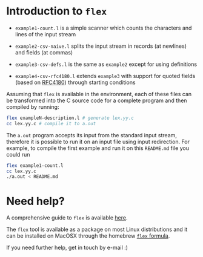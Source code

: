 # Introduction to `flex`

 - `example1-count.l` is a simple scanner which counts the characters and lines of the input stream

 - `example2-csv-naive.l` splits the input stream in records (at newlines) and fields (at commas)

 - `example3-csv-defs.l` is the same as `example2` except for using definitions

 - `example4-csv-rfc4180.l` extends `example3` with support for quoted fields (based on [RFC4180](https://tools.ietf.org/html/rfc4180)) through starting conditions

Assuming that `flex` is available in the environment, each of these files can be transformed into the C source code for a complete program and then compiled by running:

```sh
flex exampleN-description.l # generate lex.yy.c
cc lex.yy.c # compile it to a.out
```

The `a.out` program accepts its input from the standard input stream, therefore it is possible to run it on an input file using input redirection. For example, to compile the first example and run it on this `README.md` file you could run

```sh
flex example1-count.l
cc lex.yy.c
./a.out < README.md
```

# Need help?

A comprehensive guide to `flex` is available [here](http://web.mit.edu/gnu/doc/html/flex_toc.html).

The `flex` tool is available as a package on most Linux distributions and it can be installed on MacOSX through the homebrew [`flex` formula](https://formulae.brew.sh/formula/flex).

If you need further help, get in touch by e-mail :)
